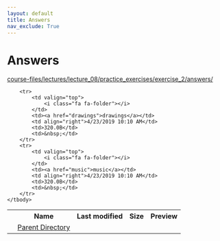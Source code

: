 ```yaml
---
layout: default
title: Answers
nav_exclude: True
---
```


# Answers

[course-files/lectures/lecture_08/practice_exercises/exercise_2/answers/](.)

<table class="tbl-files">
    <tbody>
        <tr>
            <th valign="top"></th>
            <th>Name</th>
            <th>Last modified</th>
            <th>Size</th>
            <th>Preview</th>
        </tr>
        <tr>
            <td valign="top">
                <i class="fa fa-folder-open"></i>
            </td>
            <td><a href="../">Parent Directory</a></td>
            <td>&nbsp;</td>
            <td>&nbsp;</td>
            <td>&nbsp;</td>
        </tr>

        <tr>
            <td valign="top">
                <i class="fa fa-folder"></i>
            </td>
            <td><a href="drawings">drawings</a></td>
            <td align="right">4/23/2019 10:10 AM</td>
            <td>320.0B</td>
            <td>&nbsp;</td>
        </tr>
        <tr>
            <td valign="top">
                <i class="fa fa-folder"></i>
            </td>
            <td><a href="music">music</a></td>
            <td align="right">4/23/2019 10:10 AM</td>
            <td>320.0B</td>
            <td>&nbsp;</td>
        </tr>
    </tbody>
</table>

